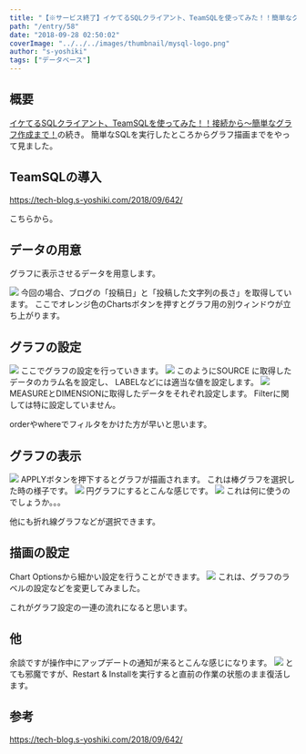 ```yaml
---
title: "【※サービス終了】イケてるSQLクライアント、TeamSQLを使ってみた！！簡単なグラフを作成してみる！"
path: "/entry/58"
date: "2018-09-28 02:50:02"
coverImage: "../../../images/thumbnail/mysql-logo.png"
author: "s-yoshiki"
tags: ["データベース"]
---
```


## 概要

<a href="https://tech-blog.s-yoshiki.com/2018/09/642/">イケてるSQLクライアント、TeamSQLを使ってみた！！接続から〜簡単なグラフ作成まで！</a>の続き。
簡単なSQLを実行したところからグラフ描画までをやって見ました。

## TeamSQLの導入

https://tech-blog.s-yoshiki.com/2018/09/642/

こちらから。

## データの用意

グラフに表示させるデータを用意します。

<img src="https://pbs.twimg.com/media/DoHeLNfU8AEhqxW.jpg">
今回の場合、ブログの「投稿日」と「投稿した文字列の長さ」を取得しています。
ここでオレンジ色のChartsボタンを押すとグラフ用の別ウィンドウが立ち上がります。

## グラフの設定

<img src="https://pbs.twimg.com/media/DoHeRvhU0AIW4yf.jpg">
ここでグラフの設定を行っていきます。

<img src="https://pbs.twimg.com/media/DoHgjcGUUAEt3hE.jpg">
このようにSOURCE に取得したデータのカラム名を設定し、
LABELなどには適当な値を設定します。

<img src="https://pbs.twimg.com/media/DoHg03tUYAEJfZC.jpg">
MEASUREとDIMENSIONに取得したデータをそれぞれ設定します。
Filterに関しては特に設定していません。

orderやwhereでフィルタをかけた方が早いと思います。

## グラフの表示

<img src="https://pbs.twimg.com/media/DoHhJbDUcAEKpb0.jpg">
APPLYボタンを押下するとグラフが描画されます。
これは棒グラフを選択した時の様子です。

<img src="https://pbs.twimg.com/media/DoHj1tAU8AA-F3p.jpg">
円グラフにするとこんな感じです。

<img src="https://pbs.twimg.com/media/DoHj2M3V4AESPJi.jpg">
これは何に使うのでしょうか。。。

他にも折れ線グラフなどが選択できます。

## 描画の設定

Chart Optionsから細かい設定を行うことができます。
<img src="https://pbs.twimg.com/media/DoHj28EV4AE-q72.jpg">
これは、グラフのラベルの設定などを変更してみました。

これがグラフ設定の一連の流れになると思います。

## 他

余談ですが操作中にアップデートの通知が来るとこんな感じになります。
<img src="https://pbs.twimg.com/media/DoHejSdUYAE6cpC.jpg">
とても邪魔ですが、Restart & Installを実行すると直前の作業の状態のまま復活します。

## 参考

https://tech-blog.s-yoshiki.com/2018/09/642/
